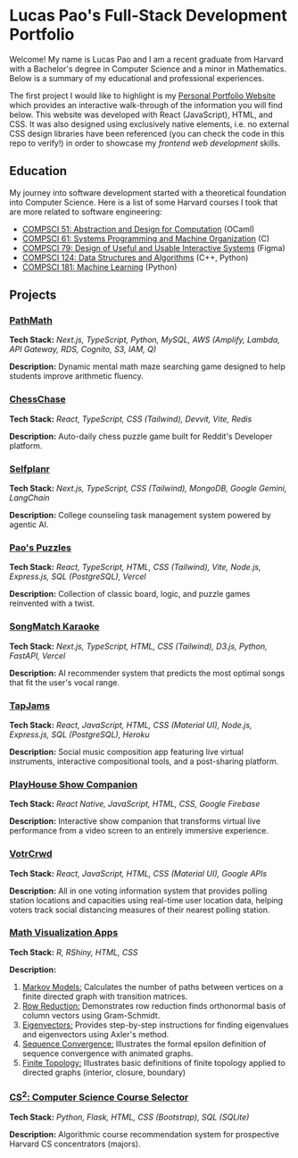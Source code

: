 # Lucas Pao's Full-Stack Development Portfolio

Welcome! My name is Lucas Pao and I am a recent graduate from Harvard with a Bachelor's degree in Computer Science and a minor in Mathematics. Below is a summary of my educational and professional experiences.

The first project I would like to highlight is my [Personal Portfolio Website](https://lucaspingpao.github.io/) which provides an interactive walk-through of the information you will find below. This website was developed with React (JavaScript), HTML, and CSS. It was also designed using exclusively native elements, i.e. no external CSS design libraries have been referenced (you can check the code in this repo to verify!) in order to showcase my *frontend web development* skills.

## Education

My journey into software development started with a theoretical foundation into Computer Science. Here is a list of some Harvard courses I took that are more related to software engineering:
* [COMPSCI 51: Abstraction and Design for Computation](https://cs51.io/) (OCaml)
* [COMPSCI 61: Systems Programming and Machine Organization](https://cs61.seas.harvard.edu/site/) (C)
* [COMPSCI 79: Design of Useful and Usable Interactive Systems](https://glassmanlab.seas.harvard.edu/cs179.html) (Figma)
* [COMPSCI 124: Data Structures and Algorithms](https://groups.seas.harvard.edu/courses/cs124/cs124.html) (C++, Python)
* [COMPSCI 181: Machine Learning](https://harvard-ml-courses.github.io/cs181-web/) (Python)

## Projects

### [PathMath](https://devpost.com/software/pathmath)
**Tech Stack:** *Next.js, TypeScript, Python, MySQL, AWS (Amplify, Lambda, API Gateway, RDS, Cognito, S3, IAM, Q)*

**Description:** Dynamic mental math maze searching game designed to help students improve arithmetic fluency.

### [ChessChase](https://devpost.com/software/chesschase)
**Tech Stack:** *React, TypeScript, CSS (Tailwind), Devvit, Vite, Redis*

**Description:** Auto-daily chess puzzle game built for Reddit's Developer platform.

### [Selfplanr](https://www.selfplanr.com/)
**Tech Stack:** *Next.js, TypeScript, CSS (Tailwind), MongoDB, Google Gemini, LangChain*

**Description:** College counseling task management system powered by agentic AI.

### [Pao's Puzzles](https://paos-puzzles.vercel.app/)
**Tech Stack:** *React, TypeScript, HTML, CSS (Tailwind), Vite, Node.js, Express.js, SQL (PostgreSQL), Vercel*

**Description:** Collection of classic board, logic, and puzzle games reinvented with a twist.

### [SongMatch Karaoke](https://songmatch-karaoke.vercel.app/)
**Tech Stack:** *Next.js, TypeScript, HTML, CSS (Tailwind), D3.js, Python, FastAPI, Vercel*

**Description:** AI recommender system that predicts the most optimal songs that fit the user's vocal range.

### [TapJams](https://lucaspaocoding.com/#/projects/tapjams)

**Tech Stack:** *React, JavaScript, HTML, CSS (Material UI), Node.js, Express.js, SQL (PostgreSQL), Heroku*

**Description:** Social music composition app featuring live virtual instruments, interactive compositional tools, and a post-sharing platform.

### [PlayHouse Show Companion](https://getplayhouse.weebly.com)

**Tech Stack:** *React Native, JavaScript, HTML, CSS, Google Firebase*

**Description:** Interactive show companion that transforms virtual live performance from a video screen to an entirely immersive experience.

### [VotrCrwd](https://devpost.com/software/votrcrwd-edb5v0)

**Tech Stack:** *React, JavaScript, HTML, CSS (Material UI), Google APIs*

**Description:** All in one voting information system that provides polling station locations and capacities using real-time user location data, helping voters track social distancing measures of their nearest polling station.

### [Math Visualization Apps](https://lucaspaocoding.com/#/projects/rshinyapps)

**Tech Stack:** *R, RShiny, HTML, CSS*

**Description:**
1. [Markov Models:](https://lucaspingpao.shinyapps.io/Math23a-Week1-MarkovModels/) Calculates the number of paths between vertices on a finite directed graph with transition matrices.
2. [Row Reduction:](https://lucaspingpao.shinyapps.io/Math23a-Week3-RowReduction/) Demonstrates row reduction finds orthonormal basis of column vectors using Gram-Schmidt.
3. [Eigenvectors:](https://lucaspingpao.shinyapps.io/Math23a-Week4-Eigenvectors/) Provides step-by-step instructions for finding eigenvalues and eigenvectors using Axler's method.
4. [Sequence Convergence:](https://lucaspingpao.shinyapps.io/Math23-Week5-Sequences/) Illustrates the formal epsilon definition of sequence convergence with animated graphs.
5. [Finite Topology:](https://lucaspingpao.shinyapps.io/Math23-Week9-FiniteTopology/) Illustrates basic definitions of finite topology applied to directed graphs (interior, closure, boundary)

### [CS<sup>2</sup>: Computer Science Course Selector](https://lucaspaocoding.com/#/projects/cssquared)

**Tech Stack:** *Python, Flask, HTML, CSS (Bootstrap), SQL (SQLite)*

**Description:** Algorithmic course recommendation system for prospective Harvard CS concentrators (majors).
